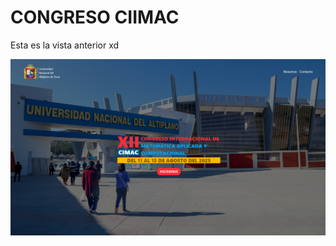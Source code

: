 # CONGRESO CIIMAC

Esta es la vista anterior xd

![Imagen de Ejemplo](antiguo.png "Ejemplo de Imagen")